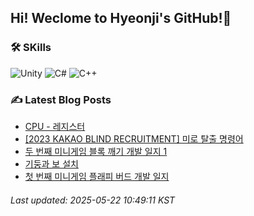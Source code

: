 ## Hi! Weclome to Hyeonji's GitHub!🌱
### 🛠️ SKills
![Unity](https://img.shields.io/badge/unity-%23000000.svg?style=for-the-badge&logo=unity&logoColor=white)
![C#](https://img.shields.io/badge/c%23-%23239120.svg?style=for-the-badge&logo=csharp&logoColor=white)
![C++](https://img.shields.io/badge/c++-%2300599C.svg?style=for-the-badge&logo=c%2B%2B&logoColor=white)

### ✍️ Latest Blog Posts
<!-- BLOG-POST-LIST:START -->
- [CPU - 레지스터](http://jjrdd.tistory.com/283)
- [[2023 KAKAO BLIND RECRUITMENT] 미로 탈출 명령어](http://jjrdd.tistory.com/282)
- [두 번째 미니게임 블록 깨기 개발 일지 1](http://jjrdd.tistory.com/281)
- [기둥과 보 설치](http://jjrdd.tistory.com/280)
- [첫 번째 미니게임 플래피 버드 개발 일지](http://jjrdd.tistory.com/279)

###### Last updated: 2025-05-22 10:49:11 KST
<!-- BLOG-POST-LIST:END -->
